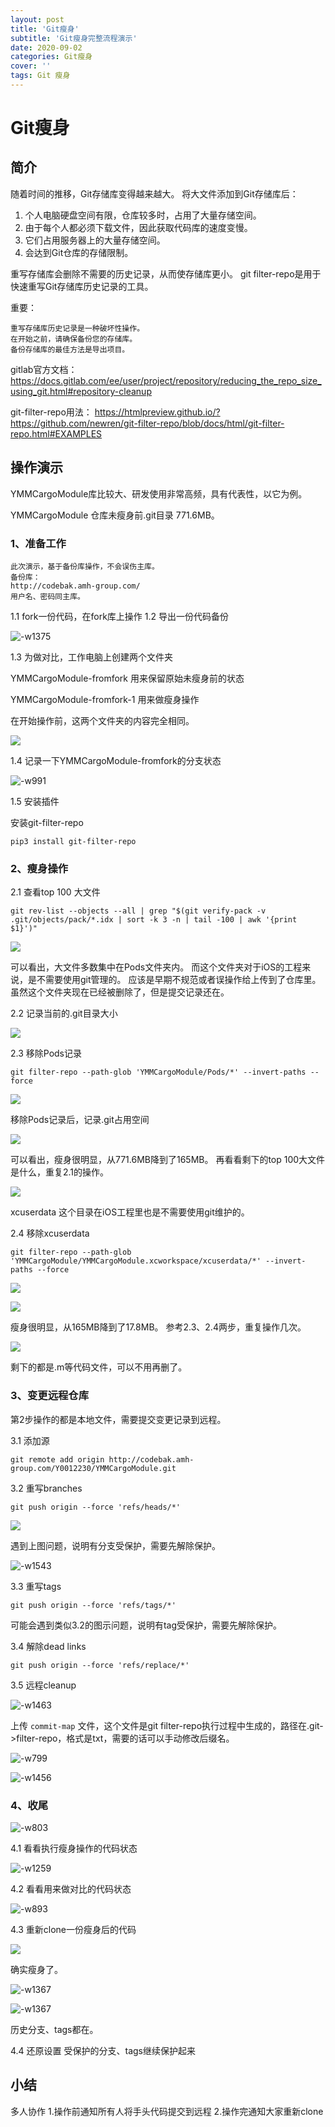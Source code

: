```yaml
---
layout: post
title: 'Git瘦身'
subtitle: 'Git瘦身完整流程演示'
date: 2020-09-02
categories: Git瘦身
cover: ''
tags: Git 瘦身
---
```


# Git瘦身

## 简介

随着时间的推移，Git存储库变得越来越大。 将大文件添加到Git存储库后：

1. 个人电脑硬盘空间有限，仓库较多时，占用了大量存储空间。
2. 由于每个人都必须下载文件，因此获取代码库的速度变慢。
3. 它们占用服务器上的大量存储空间。
4. 会达到Git仓库的存储限制。


重写存储库会删除不需要的历史记录，从而使存储库更小。 
git filter-repo是用于快速重写Git存储库历史记录的工具。

重要：
```
重写存储库历史记录是一种破坏性操作。 
在开始之前，请确保备份您的存储库。 
备份存储库的最佳方法是导出项目。
```
gitlab官方文档：
https://docs.gitlab.com/ee/user/project/repository/reducing_the_repo_size_using_git.html#repository-cleanup

git-filter-repo用法：
https://htmlpreview.github.io/?https://github.com/newren/git-filter-repo/blob/docs/html/git-filter-repo.html#EXAMPLES

## 操作演示



YMMCargoModule库比较大、研发使用非常高频，具有代表性，以它为例。

YMMCargoModule 仓库未瘦身前.git目录 771.6MB。

### 1、准备工作


```
此次演示，基于备份库操作，不会误伤主库。
备份库：
http://codebak.amh-group.com/
用户名、密码同主库。
```

1.1 fork一份代码，在fork库上操作
1.2 导出一份代码备份

![-w1375](../../../assets/img/15990276272756/15990341888129.jpg)

1.3 为做对比，工作电脑上创建两个文件夹

YMMCargoModule-fromfork
用来保留原始未瘦身前的状态

YMMCargoModule-fromfork-1
用来做瘦身操作

在开始操作前，这两个文件夹的内容完全相同。

![](../../../assets/img/15990276272756/15990316016909.jpg)

1.4 记录一下YMMCargoModule-fromfork的分支状态

![-w991](../../../assets/img/15990276272756/15990317126920.jpg)

1.5 安装插件

安装git-filter-repo

```
pip3 install git-filter-repo
```


### 2、瘦身操作
 
 2.1 查看top 100 大文件
 
```
git rev-list --objects --all | grep "$(git verify-pack -v .git/objects/pack/*.idx | sort -k 3 -n | tail -100 | awk '{print $1}')"
```
 
![](../../../assets/img/15990276272756/15990318563766.jpg)

可以看出，大文件多数集中在Pods文件夹内。
而这个文件夹对于iOS的工程来说，是不需要使用git管理的。
应该是早期不规范或者误操作给上传到了仓库里。
虽然这个文件夹现在已经被删除了，但是提交记录还在。

2.2 记录当前的.git目录大小

![](../../../assets/img/15990276272756/15990319918941.jpg)

2.3 移除Pods记录

```
git filter-repo --path-glob 'YMMCargoModule/Pods/*' --invert-paths --force
```

![](../../../assets/img/15990276272756/15990320262625.jpg)

移除Pods记录后，记录.git占用空间

![](../../../assets/img/15990276272756/15990320115574.jpg)

可以看出，瘦身很明显，从771.6MB降到了165MB。
再看看剩下的top 100大文件是什么，重复2.1的操作。

![](../../../assets/img/15990276272756/15990320799378.jpg)

xcuserdata
这个目录在iOS工程里也是不需要使用git维护的。

2.4 移除xcuserdata

```
git filter-repo --path-glob 'YMMCargoModule/YMMCargoModule.xcworkspace/xcuserdata/*' --invert-paths --force
```

![](../../../assets/img/15990276272756/15990321194377.jpg)

![](../../../assets/img/15990276272756/15990321357542.jpg)

瘦身很明显，从165MB降到了17.8MB。
参考2.3、2.4两步，重复操作几次。

![](../../../assets/img/15990276272756/15990321753370.jpg)

剩下的都是.m等代码文件，可以不用再删了。

### 3、变更远程仓库

第2步操作的都是本地文件，需要提交变更记录到远程。

3.1 添加源


```
git remote add origin http://codebak.amh-group.com/Y0012230/YMMCargoModule.git
```

3.2 重写branches

```
git push origin --force 'refs/heads/*'
```

![](../../../assets/img/15990276272756/15990322442521.jpg)

遇到上图问题，说明有分支受保护，需要先解除保护。

![-w1543](../../../assets/img/15990276272756/15990322918823.jpg)

3.3 重写tags


```
git push origin --force 'refs/tags/*'
```

可能会遇到类似3.2的图示问题，说明有tag受保护，需要先解除保护。

3.4 解除dead links

```
git push origin --force 'refs/replace/*'
```
3.5 远程cleanup

![-w1463](../../../assets/img/15990276272756/15990332292139.jpg)

上传 `commit-map` 文件，这个文件是git filter-repo执行过程中生成的，路径在.git->filter-repo，格式是txt，需要的话可以手动修改后缀名。

![-w799](../../../assets/img/15990276272756/15990333149932.jpg)

![-w1456](../../../assets/img/15990276272756/15990360344003.jpg)



### 4、收尾


![-w803](../../../assets/img/15990276272756/15990331686517.jpg)

4.1 看看执行瘦身操作的代码状态

![-w1259](../../../assets/img/15990276272756/15990327848857.jpg)

4.2 看看用来做对比的代码状态

![-w893](../../../assets/img/15990276272756/15990329806989.jpg)

4.3 重新clone一份瘦身后的代码

![](../../../assets/img/15990276272756/15990328820714.jpg)

确实瘦身了。

![-w1367](../../../assets/img/15990276272756/15990362673149.jpg)

![-w1367](../../../assets/img/15990276272756/15990363764692.jpg)



历史分支、tags都在。


4.4 还原设置
受保护的分支、tags继续保护起来

## 小结

多人协作
1.操作前通知所有人将手头代码提交到远程
2.操作完通知大家重新clone